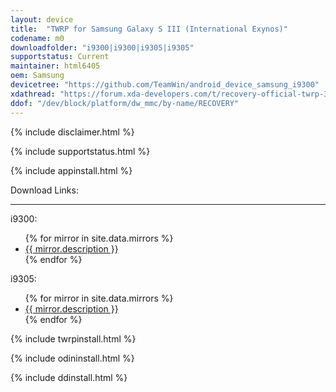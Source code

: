 ```yaml
---
layout: device
title:  "TWRP for Samsung Galaxy S III (International Exynos)"
codename: m0
downloadfolder: "i9300|i9300|i9305|i9305"
supportstatus: Current
maintainer: html6405
oem: Samsung
devicetree: "https://github.com/TeamWin/android_device_samsung_i9300"
xdathread: "https://forum.xda-developers.com/t/recovery-official-twrp-3-5-0_9-0-i9300-i9305.4241781/post-84590975"
ddof: "/dev/block/platform/dw_mmc/by-name/RECOVERY"
---
```


{% include disclaimer.html %}

{% include supportstatus.html %}

{% include appinstall.html %}

<div class='page-heading'>Download Links:</div>
<hr />
<p class="text">i9300:</p>
<ul>
{% for mirror in site.data.mirrors %}
  <li>
    <a href="{{ mirror.baseurl }}i9300">
      {{ mirror.description }}
    </a>
  </li>
{% endfor %}
</ul>
<p class="text">i9305:</p>
<ul>
{% for mirror in site.data.mirrors %}
  <li>
    <a href="{{ mirror.baseurl }}i9305">
      {{ mirror.description }}
    </a>
  </li>
{% endfor %}
</ul>

{% include twrpinstall.html %}

{% include odininstall.html %}

{% include ddinstall.html %}
